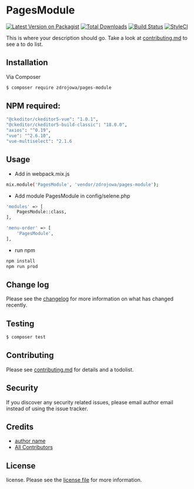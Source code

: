# PagesModule

[![Latest Version on Packagist][ico-version]][link-packagist]
[![Total Downloads][ico-downloads]][link-downloads]
[![Build Status][ico-travis]][link-travis]
[![StyleCI][ico-styleci]][link-styleci]

This is where your description should go. Take a look at [contributing.md](contributing.md) to see a to do list.

## Installation

Via Composer

``` bash
$ composer require zdrojowa/pages-module
```

## NPM required:

``` bash
"@ckeditor/ckeditor5-vue": "1.0.1",
"@ckeditor/ckeditor5-build-classic": "18.0.0",
"axios": "^0.19",
"vue": "^2.6.10",
"vue-multiselect": "2.1.6
```

## Usage
- Add in webpack.mix.js

``` bash
mix.module('PagesModule', 'vendor/zdrojowa/pages-module');
```

- Add module PagesModule in config/selene.php

``` bash
'modules' => [
    PagesModule::class,
],

'menu-order' => [
    'PagesModule',
],
```

- run npm

``` bash
npm install
npm run prod
```

## Change log

Please see the [changelog](changelog.md) for more information on what has changed recently.

## Testing

``` bash
$ composer test
```

## Contributing

Please see [contributing.md](contributing.md) for details and a todolist.

## Security

If you discover any security related issues, please email author email instead of using the issue tracker.

## Credits

- [author name][link-author]
- [All Contributors][link-contributors]

## License

license. Please see the [license file](license.md) for more information.

[ico-version]: https://img.shields.io/packagist/v/zdrojowa/pages-module.svg?style=flat-square
[ico-downloads]: https://img.shields.io/packagist/dt/zdrojowa/pages-module.svg?style=flat-square
[ico-travis]: https://img.shields.io/travis/zdrojowa/pages-module/master.svg?style=flat-square
[ico-styleci]: https://styleci.io/repos/12345678/shield

[link-packagist]: https://packagist.org/packages/zdrojowa/pages-module
[link-downloads]: https://packagist.org/packages/zdrojowa/pages-module
[link-travis]: https://travis-ci.org/zdrojowa/pages-module
[link-styleci]: https://styleci.io/repos/12345678
[link-author]: https://github.com/zdrojowa
[link-contributors]: ../../contributors
